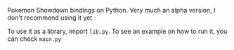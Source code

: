 Pokemon Showdown bindings on Python. Very much an alpha version, I don't recommend using it yet 

To use it as a library, import `lib.py`. To see an example on how to run it, you can check `main.py`

